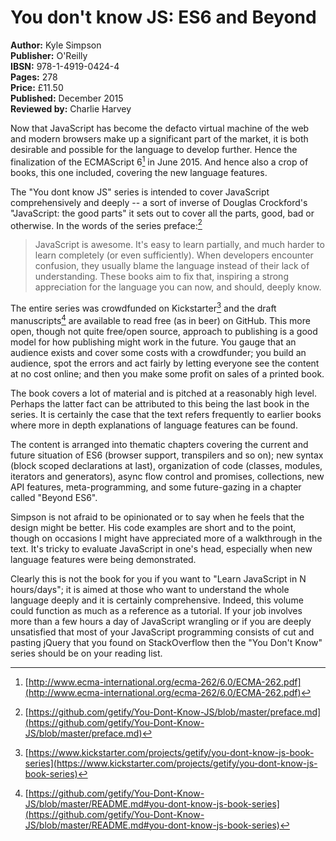 # You don't know JS: ES6 and Beyond

**Author:** Kyle Simpson  
**Publisher:** O'Reilly  
**IBSN:** 978-1-4919-0424-4  
**Pages:** 278  
**Price:** £11.50  
**Published:** December 2015  
**Reviewed by:** Charlie Harvey

Now that JavaScript has become the defacto virtual machine of the web and modern browsers make up a significant part of the market, it is both desirable and possible for the language to develop further. Hence the finalization of the ECMAScript 6[^ecmascript] in June 2015. And hence also a crop of books, this one included, covering the new language features.

The "You dont know JS" series is intended to cover JavaScript comprehensively and deeply -- a sort of inverse of Douglas Crockford's "JavaScript: the good parts" it sets out to cover all the parts, good, bad or otherwise. In the words of the series preface:[^series-preface]

> JavaScript is awesome. It's easy to learn partially, and much harder to learn completely (or even sufficiently). When developers encounter confusion, they usually blame the language instead of their lack of understanding. These books aim to fix that, inspiring a strong appreciation for the language you can now, and should, deeply know.

The entire series was crowdfunded on Kickstarter[^kickstarter-crowdfund] and the draft manuscripts[^draft-manuscripts] are available to read free (as in beer) on GitHub.  This more open, though not quite free/open source, approach to publishing is a good model for how publishing might work in the future. You gauge that an audience exists and cover some costs with a crowdfunder; you build an audience, spot the errors and act fairly by letting everyone see the content at no cost online; and then you make some profit on sales of a printed book.

The book covers a lot of material and is pitched at a reasonably high level. Perhaps the latter fact can be attributed to this being the last book in the series. It is certainly the case that the text refers frequently to earlier books where more in depth explanations of language features can be found.

The content is arranged into thematic chapters covering the current and future situation of ES6 (browser support, transpilers and so on); new syntax (block scoped declarations at last), organization of code (classes, modules, iterators and generators), async flow control and promises, collections, new API features, meta-programming, and some future-gazing in a chapter called "Beyond ES6".

Simpson is not afraid to be opinionated or to say when he feels that the design might be better. His code examples are short and to the point, though on occasions I might have appreciated more of a walkthrough in the text. It's tricky to evaluate JavaScript in one's head, especially when new language features were being demonstrated.

Clearly this is not the book for you if you want to "Learn JavaScript in N hours/days"; it is aimed at those who want to understand the whole language deeply and it is certainly comprehensive. Indeed, this volume could function as much as a reference as a tutorial. If your job involves more than a few hours a day of JavaScript wrangling or if you are deeply unsatisfied that most of your JavaScript programming consists of cut and pasting jQuery that you found on StackOverflow then the "You Don't Know" series should be on your reading list.

[^ecmascript]: [http://www.ecma-international.org/ecma-262/6.0/ECMA-262.pdf](http://www.ecma-international.org/ecma-262/6.0/ECMA-262.pdf)

[^series-preface]: [https://github.com/getify/You-Dont-Know-JS/blob/master/preface.md](https://github.com/getify/You-Dont-Know-JS/blob/master/preface.md)

[^draft-manuscripts]: [https://github.com/getify/You-Dont-Know-JS/blob/master/README.md#you-dont-know-js-book-series](https://github.com/getify/You-Dont-Know-JS/blob/master/README.md#you-dont-know-js-book-series)

[^kickstarter-crowdfund]: [https://www.kickstarter.com/projects/getify/you-dont-know-js-book-series](https://www.kickstarter.com/projects/getify/you-dont-know-js-book-series)
